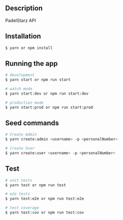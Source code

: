 ## Description

PadelStarz API

## Installation

```bash
$ yarn or npm install
```

## Running the app

```bash
# development
$ yarn start or npm run start

# watch mode
$ yarn start:dev or npm run start:dev

# production mode
$ yarn start:prod or npm run start:prod
```

## Seed commands

```bash
# Create Admin
$ yarn create:admin <username> -p <personalNumber>

# Create User
$ yarn create:user <username> -p <personalNumber>
```

## Test

```bash
# unit tests
$ yarn test or npm run test

# e2e tests
$ yarn test:e2e or npm run test:e2e

# test coverage
$ yarn test:cov or npm run test:cov
```
